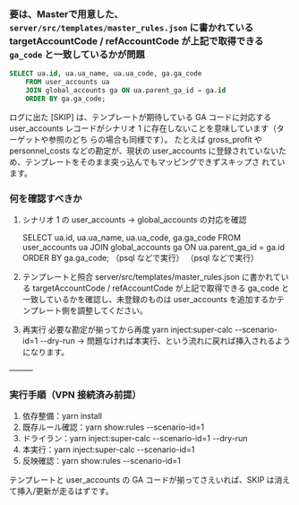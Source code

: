 ### 要は、Masterで用意した、 `server/src/templates/master_rules.json` に書かれている targetAccountCode / refAccountCode が上記で取得できる `ga_code` と一致しているかが問題

```sql
SELECT ua.id, ua.ua_name, ua.ua_code, ga.ga_code
    FROM user_accounts ua
    JOIN global_accounts ga ON ua.parent_ga_id = ga.id
    ORDER BY ga.ga_code;
```

ログに出た [SKIP] は、テンプレートが期待している GA コードに対応する user_accounts レコードがシナリオ 1 に存在しないことを意味しています（ターゲットや参照のどち
らの場合も同様です）。
たとえば gross_profit や personnel_costs などの勘定が、現状の user_accounts に登録されていないため、テンプレートをそのまま突っ込んでもマッピングできずスキップさ
れています。

### 何を確認すべきか

1. シナリオ 1 の user_accounts → global_accounts の対応を確認

   SELECT ua.id, ua.ua_name, ua.ua_code, ga.ga_code
   FROM user_accounts ua
   JOIN global_accounts ga ON ua.parent_ga_id = ga.id
   ORDER BY ga.ga_code;
   （psql などで実行）
   （psql などで実行）

2. テンプレートと照合
   server/src/templates/master_rules.json に書かれている targetAccountCode / refAccountCode が上記で取得できる ga_code と一致しているかを確認し、未登録のものは
   user_accounts を追加するかテンプレート側を調整してください。
3. 再実行
   必要な勘定が揃ってから再度 yarn inject:super-calc --scenario-id=1 --dry-run → 問題なければ本実行、という流れに戻れば挿入されるようになります。

———

### 実行手順（VPN 接続済み前提）

1. 依存整備：yarn install
2. 既存ルール確認：yarn show:rules --scenario-id=1
3. ドライラン：yarn inject:super-calc --scenario-id=1 --dry-run
4. 本実行：yarn inject:super-calc --scenario-id=1
5. 反映確認：yarn show:rules --scenario-id=1

テンプレートと user_accounts の GA コードが揃ってさえいれば、SKIP は消えて挿入/更新が走るはずです。

